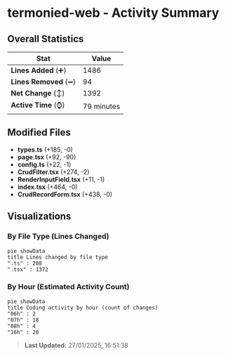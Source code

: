 # termonied-web - Activity Summary 

## Overall Statistics

| Stat                   | Value                                                             |
| ---------------------- | ----------------------------------------------------------------- |
| **Lines Added** (➕)   | 1486                                          |
| **Lines Removed** (➖) | 94                                        |
| **Net Change** (↕)    | 1392                |
| **Active Time** (⌚)   | 79 minutes |


## Modified Files
- **types.ts** (+185, -0)
- **page.tsx** (+92, -90)
- **config.ts** (+22, -1)
- **CrudFilter.tsx** (+274, -2)
- **RenderInputField.tsx** (+11, -1)
- **index.tsx** (+464, -0)
- **CrudRecordForm.tsx** (+438, -0)

## Visualizations

### By File Type (Lines Changed)

```mermaid
pie showData
title Lines changed by file type
".ts" : 208
".tsx" : 1372
```

### By Hour (Estimated Activity Count)

```mermaid
pie showData
title Coding activity by hour (count of changes)
"06h" : 2
"07h" : 18
"08h" : 4
"16h" : 28
```


> **Last Updated:** 27/01/2025, 16:51:38